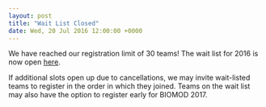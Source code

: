 ```yaml
---
layout: post
title: "Wait List Closed"
date: Wed, 20 Jul 2016 12:00:00 +0000
---
```


We have reached our registration limit of 30 teams! The wait list for 2016 is now open [here](https://biomod.wufoo.com/forms/2016-registration-waitlist/).

If additional slots open up due to cancellations, we may invite wait-listed teams to register in the order in which they joined. Teams on the wait list may also have the option to register early for BIOMOD 2017.
